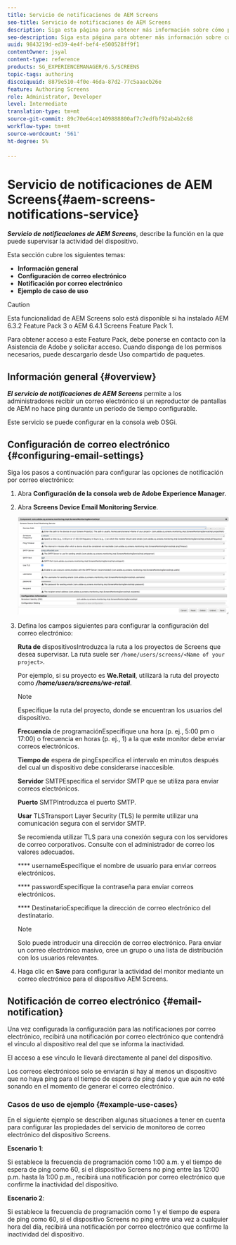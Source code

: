```yaml
---
title: Servicio de notificaciones de AEM Screens
seo-title: Servicio de notificaciones de AEM Screens
description: Siga esta página para obtener más información sobre cómo puede supervisar la actividad de los dispositivos.
seo-description: Siga esta página para obtener más información sobre cómo puede supervisar la actividad de los dispositivos.
uuid: 9843219d-ed39-4e4f-bef4-e500528ff9f1
contentOwner: jsyal
content-type: reference
products: SG_EXPERIENCEMANAGER/6.5/SCREENS
topic-tags: authoring
discoiquuid: 8879e510-4f0e-46da-87d2-77c5aaacb26e
feature: Authoring Screens
role: Administrator, Developer
level: Intermediate
translation-type: tm+mt
source-git-commit: 89c70e64ce1409888800af7c7edfbf92ab4b2c68
workflow-type: tm+mt
source-wordcount: '561'
ht-degree: 5%

---
```



# Servicio de notificaciones de AEM Screens{#aem-screens-notifications-service}

<!--removed from metadata: admitteddomains: @adobe.com;@caesars.com-->

***Servicio de notificaciones de AEM Screens***, describe la función en la que puede supervisar la actividad del dispositivo.

Esta sección cubre los siguientes temas:

* **Información general**
* **Configuración de correo electrónico**
* **Notificación por correo electrónico**
* **Ejemplo de caso de uso**

>[!CAUTION]
>
>Esta funcionalidad de AEM Screens solo está disponible si ha instalado AEM 6.3.2 Feature Pack 3 o AEM 6.4.1 Screens Feature Pack 1.
>
>Para obtener acceso a este Feature Pack, debe ponerse en contacto con la Asistencia de Adobe y solicitar acceso. Cuando disponga de los permisos necesarios, puede descargarlo desde Uso compartido de paquetes.

## Información general {#overview}

***El servicio de notificaciones de AEM Screens*** permite a los administradores recibir un correo electrónico si un reproductor de pantallas de AEM no hace ping durante un período de tiempo configurable.

Este servicio se puede configurar en la consola web OSGi.

## Configuración de correo electrónico {#configuring-email-settings}

Siga los pasos a continuación para configurar las opciones de notificación por correo electrónico:

1. Abra **Configuración de la consola web de Adobe Experience Manager**.
1. Abra **Screens Device Email Monitoring Service**.

   ![screen_shot_2018-04-26at4602pm](assets/screen_shot_2018-04-26at44602pm.png)

1. Defina los campos siguientes para configurar la configuración del correo electrónico:

   **Ruta de** dispositivosIntroduzca la ruta a los proyectos de Screens que desea supervisar. La ruta suele ser `/home/users/screens/<Name of your project>`.

   Por ejemplo, si su proyecto es **We.Retail**, utilizará la ruta del proyecto como ***/home/users/screens/we-retail***.

   >[!NOTE]
   >
   >Especifique la ruta del proyecto, donde se encuentran los usuarios del dispositivo.

   **Frecuencia** de programaciónEspecifique una hora (p. ej., 5:00 pm o 17:00) o frecuencia en horas (p. ej., 1) a la que este monitor debe enviar correos electrónicos.

   **Tiempo de** espera de pingEspecifica el intervalo en minutos después del cual un dispositivo debe considerarse inaccesible.

   **Servidor** SMTPEspecifica el servidor SMTP que se utiliza para enviar correos electrónicos.

   **Puerto** SMTPIntroduzca el puerto SMTP.

   **Usar** TLSTransport Layer Security (TLS) le permite utilizar una comunicación segura con el servidor SMTP.

   Se recomienda utilizar TLS para una conexión segura con los servidores de correo corporativos. Consulte con el administrador de correo los valores adecuados.

   **** usernameEspecifique el nombre de usuario para enviar correos electrónicos.

   **** passwordEspecifique la contraseña para enviar correos electrónicos.

   **** DestinatarioEspecifique la dirección de correo electrónico del destinatario.

   >[!NOTE]
   >
   >Solo puede introducir una dirección de correo electrónico. Para enviar un correo electrónico masivo, cree un grupo o una lista de distribución con los usuarios relevantes.

1. Haga clic en **Save** para configurar la actividad del monitor mediante un correo electrónico para el dispositivo AEM Screens.

## Notificación de correo electrónico {#email-notification}

Una vez configurada la configuración para las notificaciones por correo electrónico, recibirá una notificación por correo electrónico que contendrá el vínculo al dispositivo real del que se informa la inactividad.

El acceso a ese vínculo le llevará directamente al panel del dispositivo.

Los correos electrónicos solo se enviarán si hay al menos un dispositivo que no haya ping para el tiempo de espera de ping dado y que aún no esté sonando en el momento de generar el correo electrónico.

### Casos de uso de ejemplo {#example-use-cases}

En el siguiente ejemplo se describen algunas situaciones a tener en cuenta para configurar las propiedades del servicio de monitoreo de correo electrónico del dispositivo Screens.

**Escenario 1**:

Si establece la frecuencia de programación como 1:00 a.m. y el tiempo de espera de ping como 60, si el dispositivo Screens no ping entre las 12:00 p.m. hasta la 1:00 p.m., recibirá una notificación por correo electrónico que confirme la inactividad del dispositivo.

**Escenario 2**:

Si establece la frecuencia de programación como 1 y el tiempo de espera de ping como 60, si el dispositivo Screens no ping entre una vez a cualquier hora del día, recibirá una notificación por correo electrónico que confirme la inactividad del dispositivo.
